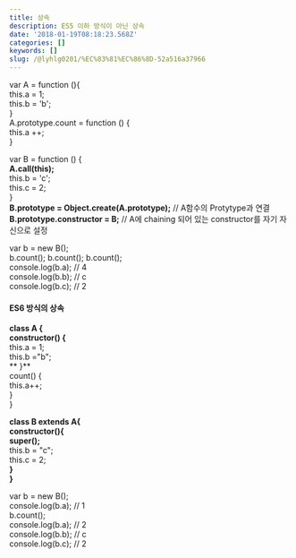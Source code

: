 ```yaml
---
title: 상속
description: ES5 이하 방식이 아닌 상속
date: '2018-01-19T08:18:23.568Z'
categories: []
keywords: []
slug: /@lyhlg0201/%EC%83%81%EC%86%8D-52a516a37966
---
```


var A = function (){  
  this.a = 1;  
  this.b = 'b';  
}  
A.prototype.count = function () {  
  this.a ++;  
}

var B = function () {  
 **A.call(this);**  
  this.b = 'c';  
  this.c = 2;  
}  
**B.prototype = Object.create(A.prototype);** // A함수의 Protytype과 연결**B.prototype.constructor = B;** // A에 chaining 되어 있는 constructor를 자기 자신으로 설정

var b = new B();  
b.count(); b.count(); b.count();  
console.log(b.a); // 4  
console.log(b.b); // c  
console.log(b.c); // 2

#### ES6 방식의 상속

**class A {  
  constructor() {**  
    this.a = 1;  
    this.b ="b";  
 ** }**  
  count() {  
    this.a++;  
  }  
}

**class B extends A{  
  constructor(){**  
    **super();**  
    this.b = "c";  
    this.c = 2;  
 **}  
}**

var b = new B();  
console.log(b.a);  // 1  
b.count();  
console.log(b.a);  // 2  
console.log(b.b);  // c  
console.log(b.c);  // 2